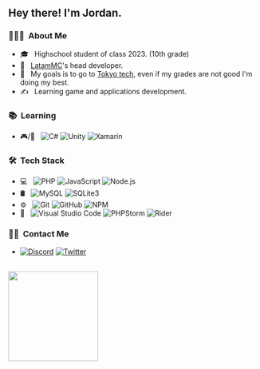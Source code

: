 <h2> Hey there! I'm Jordan. </h2>

<h3> 👨🏻‍💻 &nbsp;About Me </h3>

- 🎓 &nbsp; Highschool student of class 2023. (10th grade)
- 💼 &nbsp; [LatamMC](https://www.github.com/LatamMC)'s head developer.
- 🌱 &nbsp; My goals is to go to [Tokyo tech](https://www.titech.ac.jp/english/), even if my grades are not good I'm doing my best.
- ✍️ &nbsp; Learning game and applications development.


<h3> 📚 &nbsp;Learning</h3>

- 🎮/📱 &nbsp;
  ![C#](https://img.shields.io/badge/-C%23-333333?style=flat&logo=c-sharp&logoColor=8533ff)
  ![Unity](https://img.shields.io/badge/-Unity-333333?style=flat&logo=unity)
  ![Xamarin](https://img.shields.io/badge/-Xamarin-333333?style=flat&logo=xamarin)

<h3> 🛠 &nbsp;Tech Stack</h3>

- 💻 &nbsp;
  ![PHP](https://img.shields.io/badge/-PHP-333333?style=flat&logo=php)
  ![JavaScript](https://img.shields.io/badge/-JavaScript-333333?style=flat&logo=javascript)
  ![Node.js](https://img.shields.io/badge/-Node.js-333333?style=flat&logo=node-dot-js)
- 🛢 &nbsp;
  ![MySQL](https://img.shields.io/badge/-MySQL-333333?style=flat&logo=mysql)
  ![SQLite3](https://img.shields.io/badge/-SQLite3-333333?style=flat&logo=sqlite)
- ⚙️ &nbsp;
  ![Git](https://img.shields.io/badge/-Git-333333?style=flat&logo=git)
  ![GitHub](https://img.shields.io/badge/-GitHub-333333?style=flat&logo=github)
  ![NPM](https://img.shields.io/badge/-NPM-333333?style=flat&logo=npm)
- 🔧 &nbsp;
  ![Visual Studio Code](https://img.shields.io/badge/-Visual%20Studio%20Code-333333?style=flat&logo=visual-studio-code&logoColor=007ACC)
  ![PHPStorm](https://img.shields.io/badge/-PHPStorm-333333?style=flat&logo=phpstorm&logoColor=d06ef7)
  ![Rider](https://img.shields.io/badge/-Rider-333333?style=flat&logo=rider&logoColor=ff1a75)

<h3> 🤝🏻 &nbsp;Contact Me </h3>

- <a href="https://discord.com/users/784189101033127966" target="_blank"><img alt="Discord" src="https://img.shields.io/badge/-Discord-333333?style=flat&logo=discord"></a>
<a href="https://twitter.com/JustJ0rd4n" target="_blank"><img alt="Twitter" src="https://img.shields.io/badge/-Twitter-333333?style=flat&logo=twitter"></a>

<br/>

<a href="https://github.com/JustJ0rd4n">
  <img height="180em" src="https://github-readme-stats.vercel.app/api?username=JustJ0rd4n&theme=buefy&show_icons=true&count_private=true" />
</a>
